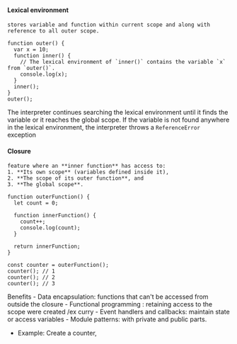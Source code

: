 
#### Lexical environment
	stores variable and function within current scope and along with reference to all outer scope.
```
function outer() {  
  var x = 10;  
  function inner() {  
    // The lexical environment of `inner()` contains the variable `x` from `outer()`.  
    console.log(x);  
  }  
  inner();  
}  
outer();
```
The interpreter continues searching the lexical environment until it finds the variable or it reaches the global scope. If the variable is not found anywhere in the lexical environment, the interpreter throws a `ReferenceError` exception


#### Closure
	feature where an **inner function** has access to:
	1. **Its own scope** (variables defined inside it),
	2. **The scope of its outer function**, and
	3. **The global scope**.


```
function outerFunction() {
  let count = 0;

  function innerFunction() {
    count++;
    console.log(count);
  }

  return innerFunction;
}

const counter = outerFunction();
counter(); // 1
counter(); // 2
counter(); // 3
```

	
Benefits
	- Data encapsulation: functions that can't be accessed from outside the closure
	- Functional programming : retaining access to the scope  were created /ex curry
	- Event handlers and callbacks: maintain state or access variables
	- Module patterns: with private and public parts.
- Example: Create a counter, 